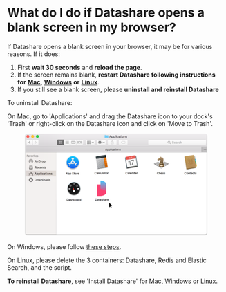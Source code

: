 # What do I do if Datashare opens a blank screen in my browser?

If Datashare opens a blank screen in your browser, it may be for various reasons. If it does:

1. First **wait 30 seconds** and **reload the page**.
2. If the screen remains blank, **restart Datashare following instructions for** [**Mac**](../../../mac/how-to-open-datashare/)**,** [**Windows**](../../../windows/how-to-open-datashare/) **or** [**Linux**](../../../linux/how-to-open-datashare/).
3. If you still see a blank screen, please **uninstall and reinstall Datashare**

To uninstall Datashare:

On Mac, go to 'Applications' and drag the Datashare icon to your dock's 'Trash' or right-click on the Datashare icon and click on 'Move to Trash'.

<figure><img src="../../../.gitbook/assets/group-28192.png" alt="Screenshot of Mac&#x27;s &#x27;Applications&#x27; window with an arrow pointing at Datashare logo"><figcaption></figcaption></figure>

On Windows, please follow [these steps](https://www.laptopmag.com/articles/uninstall-programs-windows-10).

On Linux, please delete the 3 containers: Datashare, Redis and Elastic Search, and the script.

**To reinstall Datashare**, see 'Install Datashare' for [Mac](../../../local-mode/install-datashare-on-mac/install-datashare.md), [Windows](../../../local-mode/install-datashare-on-windows/install-datashare.md) or [Linux](../../../local-mode/install-datashare-on-linux/install-datashare.md).
